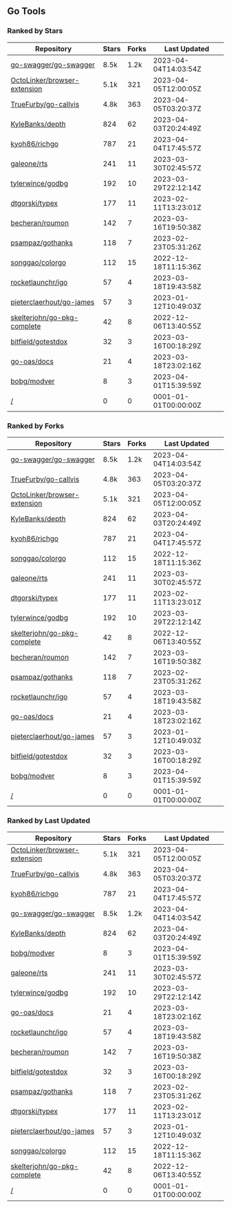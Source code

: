 ## Go Tools

### Ranked by Stars

| Repository | Stars | Forks | Last Updated |
|------------|-------|-------|--------------|
| [go-swagger/go-swagger](https://github.com/go-swagger/go-swagger) | 8.5k | 1.2k | 2023-04-04T14:03:54Z |
| [OctoLinker/browser-extension](https://github.com/OctoLinker/browser-extension) | 5.1k | 321 | 2023-04-05T12:00:05Z |
| [TrueFurby/go-callvis](https://github.com/TrueFurby/go-callvis) | 4.8k | 363 | 2023-04-05T03:20:37Z |
| [KyleBanks/depth](https://github.com/KyleBanks/depth) | 824 | 62 | 2023-04-03T20:24:49Z |
| [kyoh86/richgo](https://github.com/kyoh86/richgo) | 787 | 21 | 2023-04-04T17:45:57Z |
| [galeone/rts](https://github.com/galeone/rts) | 241 | 11 | 2023-03-30T02:45:57Z |
| [tylerwince/godbg](https://github.com/tylerwince/godbg) | 192 | 10 | 2023-03-29T22:12:14Z |
| [dtgorski/typex](https://github.com/dtgorski/typex) | 177 | 11 | 2023-02-11T13:23:01Z |
| [becheran/roumon](https://github.com/becheran/roumon) | 142 | 7 | 2023-03-16T19:50:38Z |
| [psampaz/gothanks](https://github.com/psampaz/gothanks) | 118 | 7 | 2023-02-23T05:31:26Z |
| [songgao/colorgo](https://github.com/songgao/colorgo) | 112 | 15 | 2022-12-18T11:15:36Z |
| [rocketlaunchr/igo](https://github.com/rocketlaunchr/igo) | 57 | 4 | 2023-03-18T19:43:58Z |
| [pieterclaerhout/go-james](https://github.com/pieterclaerhout/go-james) | 57 | 3 | 2023-01-12T10:49:03Z |
| [skelterjohn/go-pkg-complete](https://github.com/skelterjohn/go-pkg-complete) | 42 | 8 | 2022-12-06T13:40:55Z |
| [bitfield/gotestdox](https://github.com/bitfield/gotestdox) | 32 | 3 | 2023-03-16T00:18:29Z |
| [go-oas/docs](https://github.com/go-oas/docs) | 21 | 4 | 2023-03-18T23:02:16Z |
| [bobg/modver](https://github.com/bobg/modver) | 8 | 3 | 2023-04-01T15:39:59Z |
| [/](https://github.com/dustinblackman/gomodrun/) | 0 | 0 | 0001-01-01T00:00:00Z |

### Ranked by Forks

| Repository | Stars | Forks | Last Updated |
|------------|-------|-------|--------------|
| [go-swagger/go-swagger](https://github.com/go-swagger/go-swagger) | 8.5k | 1.2k | 2023-04-04T14:03:54Z |
| [TrueFurby/go-callvis](https://github.com/TrueFurby/go-callvis) | 4.8k | 363 | 2023-04-05T03:20:37Z |
| [OctoLinker/browser-extension](https://github.com/OctoLinker/browser-extension) | 5.1k | 321 | 2023-04-05T12:00:05Z |
| [KyleBanks/depth](https://github.com/KyleBanks/depth) | 824 | 62 | 2023-04-03T20:24:49Z |
| [kyoh86/richgo](https://github.com/kyoh86/richgo) | 787 | 21 | 2023-04-04T17:45:57Z |
| [songgao/colorgo](https://github.com/songgao/colorgo) | 112 | 15 | 2022-12-18T11:15:36Z |
| [galeone/rts](https://github.com/galeone/rts) | 241 | 11 | 2023-03-30T02:45:57Z |
| [dtgorski/typex](https://github.com/dtgorski/typex) | 177 | 11 | 2023-02-11T13:23:01Z |
| [tylerwince/godbg](https://github.com/tylerwince/godbg) | 192 | 10 | 2023-03-29T22:12:14Z |
| [skelterjohn/go-pkg-complete](https://github.com/skelterjohn/go-pkg-complete) | 42 | 8 | 2022-12-06T13:40:55Z |
| [becheran/roumon](https://github.com/becheran/roumon) | 142 | 7 | 2023-03-16T19:50:38Z |
| [psampaz/gothanks](https://github.com/psampaz/gothanks) | 118 | 7 | 2023-02-23T05:31:26Z |
| [rocketlaunchr/igo](https://github.com/rocketlaunchr/igo) | 57 | 4 | 2023-03-18T19:43:58Z |
| [go-oas/docs](https://github.com/go-oas/docs) | 21 | 4 | 2023-03-18T23:02:16Z |
| [pieterclaerhout/go-james](https://github.com/pieterclaerhout/go-james) | 57 | 3 | 2023-01-12T10:49:03Z |
| [bitfield/gotestdox](https://github.com/bitfield/gotestdox) | 32 | 3 | 2023-03-16T00:18:29Z |
| [bobg/modver](https://github.com/bobg/modver) | 8 | 3 | 2023-04-01T15:39:59Z |
| [/](https://github.com/dustinblackman/gomodrun/) | 0 | 0 | 0001-01-01T00:00:00Z |

### Ranked by Last Updated

| Repository | Stars | Forks | Last Updated |
|------------|-------|-------|--------------|
| [OctoLinker/browser-extension](https://github.com/OctoLinker/browser-extension) | 5.1k | 321 | 2023-04-05T12:00:05Z |
| [TrueFurby/go-callvis](https://github.com/TrueFurby/go-callvis) | 4.8k | 363 | 2023-04-05T03:20:37Z |
| [kyoh86/richgo](https://github.com/kyoh86/richgo) | 787 | 21 | 2023-04-04T17:45:57Z |
| [go-swagger/go-swagger](https://github.com/go-swagger/go-swagger) | 8.5k | 1.2k | 2023-04-04T14:03:54Z |
| [KyleBanks/depth](https://github.com/KyleBanks/depth) | 824 | 62 | 2023-04-03T20:24:49Z |
| [bobg/modver](https://github.com/bobg/modver) | 8 | 3 | 2023-04-01T15:39:59Z |
| [galeone/rts](https://github.com/galeone/rts) | 241 | 11 | 2023-03-30T02:45:57Z |
| [tylerwince/godbg](https://github.com/tylerwince/godbg) | 192 | 10 | 2023-03-29T22:12:14Z |
| [go-oas/docs](https://github.com/go-oas/docs) | 21 | 4 | 2023-03-18T23:02:16Z |
| [rocketlaunchr/igo](https://github.com/rocketlaunchr/igo) | 57 | 4 | 2023-03-18T19:43:58Z |
| [becheran/roumon](https://github.com/becheran/roumon) | 142 | 7 | 2023-03-16T19:50:38Z |
| [bitfield/gotestdox](https://github.com/bitfield/gotestdox) | 32 | 3 | 2023-03-16T00:18:29Z |
| [psampaz/gothanks](https://github.com/psampaz/gothanks) | 118 | 7 | 2023-02-23T05:31:26Z |
| [dtgorski/typex](https://github.com/dtgorski/typex) | 177 | 11 | 2023-02-11T13:23:01Z |
| [pieterclaerhout/go-james](https://github.com/pieterclaerhout/go-james) | 57 | 3 | 2023-01-12T10:49:03Z |
| [songgao/colorgo](https://github.com/songgao/colorgo) | 112 | 15 | 2022-12-18T11:15:36Z |
| [skelterjohn/go-pkg-complete](https://github.com/skelterjohn/go-pkg-complete) | 42 | 8 | 2022-12-06T13:40:55Z |
| [/](https://github.com/dustinblackman/gomodrun/) | 0 | 0 | 0001-01-01T00:00:00Z |


